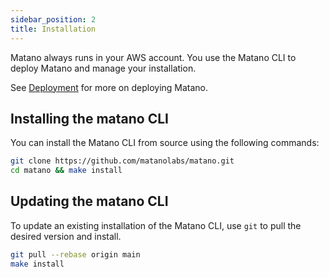 ```yaml
---
sidebar_position: 2
title: Installation
---
```



Matano always runs in your AWS account. You use the Matano CLI to deploy Matano and manage your installation.

See [Deployment](#) for more on deploying Matano.

## Installing the matano CLI
You can install the Matano CLI from source using the following commands:

```bash
git clone https://github.com/matanolabs/matano.git
cd matano && make install
```

## Updating the matano CLI

To update an existing installation of the Matano CLI, use `git` to pull the desired version and install.

```bash
git pull --rebase origin main
make install
```
